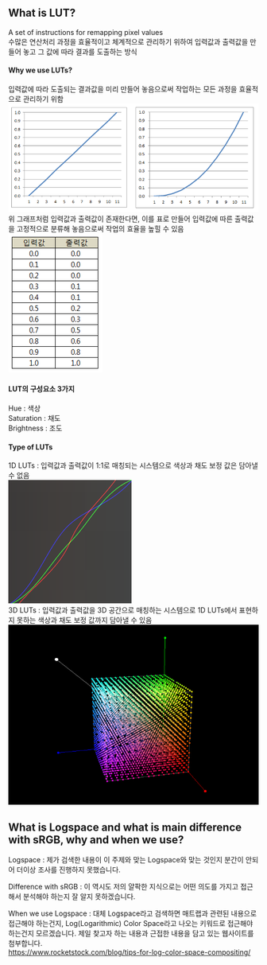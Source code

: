 ## What is LUT?  
A set of instructions for remapping pixel values  
수많은 연산처리 과정을 효율적이고 체계적으로 관리하기 위하여 입력값과 출력값을 만들어 놓고 그 값에 따라 결과를 도출하는 방식  

#### Why we use LUTs?    
입력값에 따라 도출되는 결과값을 미리 만들어 놓음으로써 작업하는 모든 과정을 효율적으로 관리하기 위함  
![Graph](https://github.com/fanxysonaka/2D-Digital-Compositing/blob/master/Week%204/Graph.PNG?raw=true)  
위 그래프처럼 입력값과 출력값이 존재한다면, 이를 표로 만들어 입력값에 따른 출력값을 고정적으로 분류해 놓음으로써 작업의 효율을 높힐 수 있음  
![Chart](https://github.com/fanxysonaka/2D-Digital-Compositing/blob/master/Week%204/Chart.PNG?raw=true)  

#### LUT의 구성요소 3가지  
Hue : 색상  
Saturation : 채도  
Brightness : 조도  

#### Type of LUTs
1D LUTs : 입력값과 출력값이 1:1로 매칭되는 시스템으로 색상과 채도 보정 값은 담아낼 수 없음  
![RGB](https://github.com/fanxysonaka/2D-Digital-Compositing/blob/master/Week%204/RGB.PNG?raw=true)  
3D LUTs : 입력값과 출력값을 3D 공간으로 매칭하는 시스템으로 1D LUTs에서 표현하지 못하는 색상과 채도 보정 값까지 담아낼 수 있음  
![3D RGB](https://github.com/fanxysonaka/2D-Digital-Compositing/blob/master/Week%204/3D%20RGB.PNG?raw=true)  

## What is Logspace and what is main difference with sRGB, why and when we use?  
Logspace : 제가 검색한 내용이 이 주제와 맞는 Logspace와 맞는 것인지 분간이 안되어 더이상 조사를 진행하지 못했습니다.  
  
Difference with sRGB : 이 역시도 저의 얄팍한 지식으로는 어떤 의도를 가지고 접근해서 분석해야 하는지 잘 알지 못하겠습니다.  
  
When we use Logspace : 대체 Logspace라고 검색하면 매트랩과 관련된 내용으로 접근해야 하는건지, Log(Logarithmic) Color Space라고 나오는 키워드로 접근해야 하는건지 모르겠습니다. 제일 찾고자 하는 내용과 근접한 내용을 담고 있는 웹사이트를 첨부합니다.  
https://www.rocketstock.com/blog/tips-for-log-color-space-compositing/  
